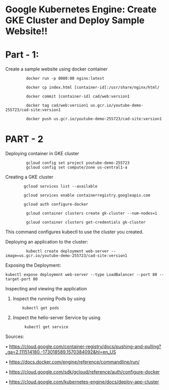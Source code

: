 Google Kubernetes Engine: Create GKE Cluster and Deploy Sample Website!!
========================================================================
Part - 1:
=======
Create a sample website using docker container

             docker run -p 8080:80 nginx:latest

             docker cp index.html [container-id]:/usr/share/nginx/html/

             docker commit [container-id] cad/web:version1

             docker tag cad/web:version1 us.gcr.io/youtube-demo-255723/cad-site:version1

             docker push us.gcr.io/youtube-demo-255723/cad-site:version1

PART - 2
=======
Deploying container in GKE cluster

             gcloud config set project youtube-demo-255723
             gcloud config set compute/zone us-central1-a

Creating a GKE cluster

            gcloud services list --available
 
            gcloud services enable containerregistry.googleapis.com
 
            gcloud auth configure-docker

             gcloud container clusters create gk-cluster --num-nodes=1
 
             gcloud container clusters get-credentials gk-cluster
 
  This command configures kubectl to use the cluster you created.

Deploying an application to the cluster:

             kubectl create deployment web-server --image=us.gcr.io/youtube-demo-255723/cad-site:version1

Exposing the Deployment:

 ``kubectl expose deployment web-server --type LoadBalancer --port 80 --target-port 80``

Inspecting and viewing the application
 1. Inspect the running Pods by using
 
            kubectl get pods
 2. Inspect the hello-server Service by using 
 
             kubectl get service

Sources:

 • https://cloud.google.com/container-registry/docs/pushing-and-pulling?_ga=2.111514180.-173018589.1570384092&hl=en_US

 • https://docs.docker.com/engine/reference/commandline/run/

 • https://cloud.google.com/sdk/gcloud/reference/auth/configure-docker

 • https://cloud.google.com/kubernetes-engine/docs/deploy-app-cluster
